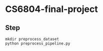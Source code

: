 # CS6804-final-project  

## Step  
```
mkdir preprocess_dataset  
python preprocess_pipeline.py  
```
